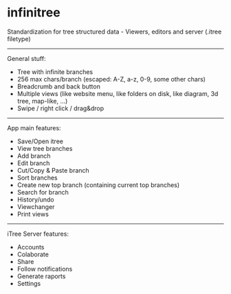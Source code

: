 # infinitree
Standardization for tree structured data - Viewers, editors and server (.itree filetype)

----------------------------------------------------------------

General stuff:

* Tree with infinite branches
* 256 max chars/branch (escaped: A-Z, a-z, 0-9, some other chars)
* Breadcrumb and back button
* Multiple views (like website menu, like folders on disk, like diagram, 3d tree, map-like, ...)
* Swipe / right click / drag&drop

----------------------------------------------------------------

App main features:

- Save/Open itree
- View tree branches
- Add branch
- Edit branch
- Cut/Copy & Paste branch
- Sort branches
- Create new top branch (containing current top branches)
- Search for branch
- History/undo
- Viewchanger
- Print views

----------------------------------------------------------------

iTree Server features:

- Accounts
- Colaborate
- Share
- Follow notifications
- Generate raports
- Settings
